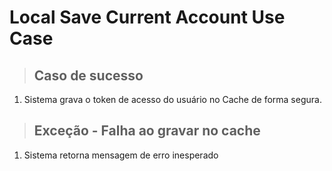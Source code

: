 # Local Save Current Account Use Case

> ## Caso de sucesso
1. Sistema grava o token de acesso do usuário no Cache de forma segura.

> ## Exceção - Falha ao gravar no cache
1. Sistema retorna mensagem de erro inesperado
